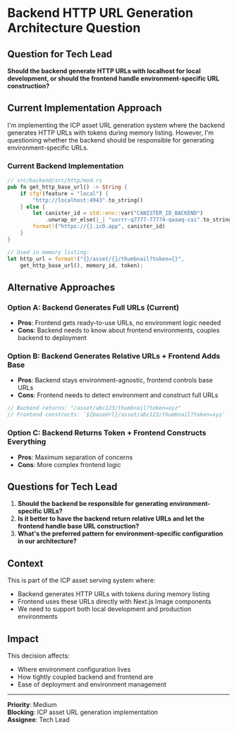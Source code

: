 # Backend HTTP URL Generation Architecture Question

## Question for Tech Lead

**Should the backend generate HTTP URLs with localhost for local development, or should the frontend handle environment-specific URL construction?**

## Current Implementation Approach

I'm implementing the ICP asset URL generation system where the backend generates HTTP URLs with tokens during memory listing. However, I'm questioning whether the backend should be responsible for generating environment-specific URLs.

### Current Backend Implementation

```rust
// src/backend/src/http/mod.rs
pub fn get_http_base_url() -> String {
    if cfg!(feature = "local") {
        "http://localhost:4943".to_string()
    } else {
        let canister_id = std::env::var("CANISTER_ID_BACKEND")
            .unwrap_or_else(|_| "uxrrr-q7777-77774-qaaaq-cai".to_string());
        format!("https://{}.ic0.app", canister_id)
    }
}

// Used in memory listing:
let http_url = format!("{}/asset/{}/thumbnail?token={}",
    get_http_base_url(), memory_id, token);
```

## Alternative Approaches

### Option A: Backend Generates Full URLs (Current)

- **Pros**: Frontend gets ready-to-use URLs, no environment logic needed
- **Cons**: Backend needs to know about frontend environments, couples backend to deployment

### Option B: Backend Generates Relative URLs + Frontend Adds Base

- **Pros**: Backend stays environment-agnostic, frontend controls base URLs
- **Cons**: Frontend needs to detect environment and construct full URLs

```rust
// Backend returns: "/asset/abc123/thumbnail?token=xyz"
// Frontend constructs: `${baseUrl}/asset/abc123/thumbnail?token=xyz`
```

### Option C: Backend Returns Token + Frontend Constructs Everything

- **Pros**: Maximum separation of concerns
- **Cons**: More complex frontend logic

## Questions for Tech Lead

1. **Should the backend be responsible for generating environment-specific URLs?**
2. **Is it better to have the backend return relative URLs and let the frontend handle base URL construction?**
3. **What's the preferred pattern for environment-specific configuration in our architecture?**

## Context

This is part of the ICP asset serving system where:

- Backend generates HTTP URLs with tokens during memory listing
- Frontend uses these URLs directly with Next.js Image components
- We need to support both local development and production environments

## Impact

This decision affects:

- Where environment configuration lives
- How tightly coupled backend and frontend are
- Ease of deployment and environment management

---

**Priority**: Medium  
**Blocking**: ICP asset URL generation implementation  
**Assignee**: Tech Lead
